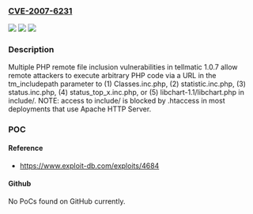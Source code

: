 ### [CVE-2007-6231](https://cve.mitre.org/cgi-bin/cvename.cgi?name=CVE-2007-6231)
![](https://img.shields.io/static/v1?label=Product&message=n%2Fa&color=blue)
![](https://img.shields.io/static/v1?label=Version&message=n%2Fa&color=blue)
![](https://img.shields.io/static/v1?label=Vulnerability&message=n%2Fa&color=brighgreen)

### Description

Multiple PHP remote file inclusion vulnerabilities in tellmatic 1.0.7 allow remote attackers to execute arbitrary PHP code via a URL in the tm_includepath parameter to (1) Classes.inc.php, (2) statistic.inc.php, (3) status.inc.php, (4) status_top_x.inc.php, or (5) libchart-1.1/libchart.php in include/.  NOTE: access to include/ is blocked by .htaccess in most deployments that use Apache HTTP Server.

### POC

#### Reference
- https://www.exploit-db.com/exploits/4684

#### Github
No PoCs found on GitHub currently.

